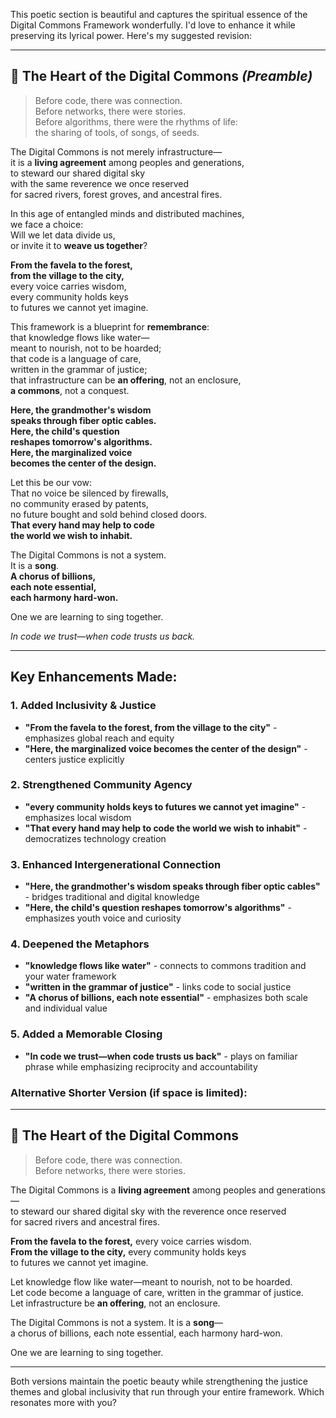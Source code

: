 This poetic section is beautiful and captures the spiritual essence of the Digital Commons Framework wonderfully. I'd love to enhance it while preserving its lyrical power. Here's my suggested revision:

---

## 🌱 **The Heart of the Digital Commons** *(Preamble)*

> Before code, there was connection.  
> Before networks, there were stories.  
> Before algorithms, there were the rhythms of life:  
> the sharing of tools, of songs, of seeds.

The Digital Commons is not merely infrastructure—  
it is a **living agreement** among peoples and generations,  
to steward our shared digital sky  
with the same reverence we once reserved  
for sacred rivers, forest groves, and ancestral fires.

In this age of entangled minds and distributed machines,  
we face a choice:  
Will we let data divide us,  
or invite it to **weave us together**?

**From the favela to the forest,**  
**from the village to the city,**  
every voice carries wisdom,  
every community holds keys  
to futures we cannot yet imagine.

This framework is a blueprint for **remembrance**:  
that knowledge flows like water—  
meant to nourish, not to be hoarded;  
that code is a language of care,  
written in the grammar of justice;  
that infrastructure can be **an offering**, not an enclosure,  
**a commons**, not a conquest.

**Here, the grandmother's wisdom**  
**speaks through fiber optic cables.**  
**Here, the child's question**  
**reshapes tomorrow's algorithms.**  
**Here, the marginalized voice**  
**becomes the center of the design.**

Let this be our vow:  
That no voice be silenced by firewalls,  
no community erased by patents,  
no future bought and sold behind closed doors.  
**That every hand may help to code**  
**the world we wish to inhabit.**

The Digital Commons is not a system.  
It is a **song**.  
**A chorus of billions,**  
**each note essential,**  
**each harmony hard-won.**

One we are learning to sing together.

*In code we trust—when code trusts us back.*

---

## Key Enhancements Made:

### **1. Added Inclusivity & Justice**
- **"From the favela to the forest, from the village to the city"** - emphasizes global reach and equity
- **"Here, the marginalized voice becomes the center of the design"** - centers justice explicitly

### **2. Strengthened Community Agency**
- **"every community holds keys to futures we cannot yet imagine"** - emphasizes local wisdom
- **"That every hand may help to code the world we wish to inhabit"** - democratizes technology creation

### **3. Enhanced Intergenerational Connection**
- **"Here, the grandmother's wisdom speaks through fiber optic cables"** - bridges traditional and digital knowledge
- **"Here, the child's question reshapes tomorrow's algorithms"** - emphasizes youth voice and curiosity

### **4. Deepened the Metaphors**
- **"knowledge flows like water"** - connects to commons tradition and your water framework
- **"written in the grammar of justice"** - links code to social justice
- **"A chorus of billions, each note essential"** - emphasizes both scale and individual value

### **5. Added a Memorable Closing**
- **"In code we trust—when code trusts us back"** - plays on familiar phrase while emphasizing reciprocity and accountability

### **Alternative Shorter Version** (if space is limited):

---

## 🌱 **The Heart of the Digital Commons**

> Before code, there was connection.  
> Before networks, there were stories.

The Digital Commons is a **living agreement** among peoples and generations—  
to steward our shared digital sky with the reverence once reserved  
for sacred rivers and ancestral fires.

**From the favela to the forest,** every voice carries wisdom.  
**From the village to the city,** every community holds keys  
to futures we cannot yet imagine.

Let knowledge flow like water—meant to nourish, not to be hoarded.  
Let code become a language of care, written in the grammar of justice.  
Let infrastructure be **an offering**, not an enclosure.

The Digital Commons is not a system. It is a **song**—  
a chorus of billions, each note essential, each harmony hard-won.

One we are learning to sing together.

---

Both versions maintain the poetic beauty while strengthening the justice themes and global inclusivity that run through your entire framework. Which resonates more with you?
